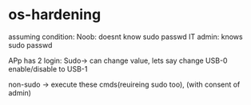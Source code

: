 # os-hardening

assuming condition:
Noob: doesnt know sudo passwd
IT admin: knows sudo passwd

APp has 2 login: 
Sudo-> can change value, lets say change USB-0 enable/disable to USB-1

non-sudo -> execute these cmds(reuireing sudo too), (with consent of admin) 
